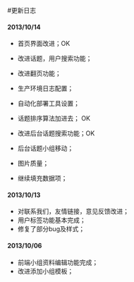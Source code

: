 #更新日志

#### 2013/10/14
* 首页界面改进；OK
* 改进话题，用户搜索功能；
* 改进翻页功能；
* 生产环境日志配置；
* 自动化部署工具设置；

* 话题排序算法加进去； OK
* 改进后台话题搜索功能；OK
* 后台话题小组移动；

* 图片质量；
* 继续填充数据项；


#### 2013/10/13
* 对联系我们，友情链接，意见反馈改进；
* 用户标签功能基本完成；
* 修复了部分bug及样式；

#### 2013/10/06
* 前端小组资料编辑功能完成；
* 改进添加小组模板；

